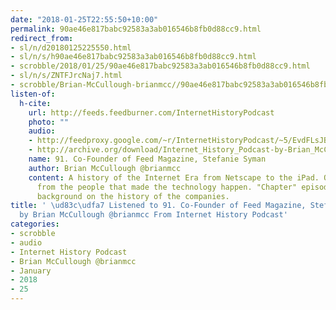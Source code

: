 ```yaml
---
date: "2018-01-25T22:55:50+10:00"
permalink: 90ae46e817babc92583a3ab016546b8fb0d88cc9.html
redirect_from:
- sl/n/d20180125225550.html
- sl/n/s/h90ae46e817babc92583a3ab016546b8fb0d88cc9.html
- scrobble/2018/01/25/90ae46e817babc92583a3ab016546b8fb0d88cc9.html
- sl/n/s/ZNTFJrcNaj7.html
- scrobble/Brian-McCullough-brianmcc//90ae46e817babc92583a3ab016546b8fb0d88cc9.html
listen-of:
  h-cite:
    url: http://feeds.feedburner.com/InternetHistoryPodcast
    photo: ""
    audio:
    - http://feedproxy.google.com/~r/InternetHistoryPodcast/~5/EvdFLsJBIiY/91._Co-Founder_of_Feed_Magazine_Stefanie_Syman.mp3
    - http://archive.org/download/Internet_History_Podcast-by-Brian_McCullough/91_CoFounder_of_Feed_Magazine_Stefanie_Syman.mp3
    name: 91. Co-Founder of Feed Magazine, Stefanie Syman
    author: Brian McCullough @brianmcc
    content: A history of the Internet Era from Netscape to the iPad. Oral histories
      from the people that made the technology happen. "Chapter" episodes providing
      background on the history of the companies.
title: ' \ud83c\udfa7 Listened to 91. Co-Founder of Feed Magazine, Stefanie Syman
  by Brian McCullough @brianmcc From Internet History Podcast'
categories:
- scrobble
- audio
- Internet History Podcast
- Brian McCullough @brianmcc
- January
- 2018
- 25
---
```

